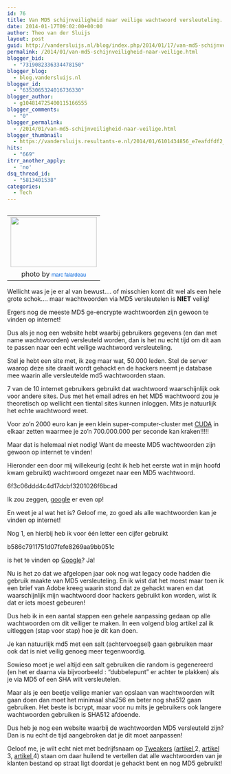 ```yaml
---
id: 76
title: Van MD5 schijnveiligheid naar veilige wachtwoord versleuteling.
date: 2014-01-17T09:02:00+00:00
author: Theo van der Sluijs
layout: post
guid: http://vandersluijs.nl/blog/index.php/2014/01/17/van-md5-schijnveiligheid-naar-veilige/
permalink: /2014/01/van-md5-schijnveiligheid-naar-veilige.html
blogger_bid:
  - "7319082336334478150"
blogger_blog:
  - blog.vandersluijs.nl
blogger_id:
  - "6353065324016736330"
blogger_author:
  - g104814725400115166555
blogger_comments:
  - "0"
blogger_permalink:
  - /2014/01/van-md5-schijnveiligheid-naar-veilige.html
blogger_thumbnail:
  - https://vandersluijs.resultants-e.nl/2014/01/6101434856_e7eafdfdf2_m.jpg
hits:
  - "669"
itrr_another_apply:
  - 'no'
dsq_thread_id:
  - "5813401538"
categories:
  - Tech
---
```

<table cellpadding="0" cellspacing="0" style="float: left; margin-right: 1em; text-align: left;">
  <tr>
    <td style="text-align: center;">
      <a href=https://vandersluijs.resultants-e.nl/2014/01/6101434856_e7eafdfdf2_m.jpg" style="clear: left; margin-bottom: 1em; margin-left: auto; margin-right: auto;"><img border="0" src="https://vandersluijs.resultants-e.nl/2014/01/6101434856_e7eafdfdf2_m.jpg" height="117" width="200" /></a>
    </td>
  </tr>
  
  <tr>
    <td style="text-align: center;">
      photo by&nbsp;<a href="http://www.flickr.com/photos/49889874@N05/" style="background-color: #fefefe; color: #0063dc; font-family: Arial, Helvetica, sans-serif; font-size: 12px; line-height: 18px; text-align: left; text-decoration: none;">marc falardeau</a>
    </td>
  </tr>
</table>

Wellicht was je je er al van bewust&#8230;. of misschien komt dit wel als een hele grote schok&#8230;. maar wachtwoorden via MD5 versleutelen is **NIET** veilig!

Ergers nog de meeste MD5 ge-encrypte wachtwoorden zijn gewoon te vinden op internet!

Dus als je nog een website hebt waarbij gebruikers gegevens (en dan met name wachtwoorden) versleuteld worden, dan is het nu echt tijd om dit aan te passen naar een echt veilige wachtwoord versleuteling.

<!--more-->Stel je hebt een site met, ik zeg maar wat, 50.000 leden. Stel de server waarop deze site draait wordt gehackt en de hackers neemt je database mee waarin alle versleutelde md5 wachtwoorden staan.

7 van de 10 internet gebruikers gebruikt dat wachtwoord waarschijnlijk ook voor andere sites. Dus met het email adres en het MD5 wachtwoord zou je theoretisch op wellicht een tiental sites kunnen inloggen. Mits je natuurlijk het echte wachtwoord weet.

Voor zo&#8217;n 2000 euro kan je een klein super-computer-cluster met <a href="http://www.nvidia.com/object/cuda_home_new.html" target="_blank">CUDA</a> in elkaar zetten waarmee je zo&#8217;n 700.000.000 per seconde kan kraken!!!!!

Maar dat is helemaal niet nodig! Want de meeste MD5 wachtwoorden zijn gewoon op internet te vinden!

Hieronder een door mij willekeurig (echt ik heb het eerste wat in mijn hoofd kwam gebruikt) wachtwoord omgezet naar een MD5 wachtwoord.

6f3c06ddd4c4d17dcbf3201026f6bcad

Ik zou zeggen, <a href="https://www.google.nl/search?q=6f3c06ddd4c4d17dcbf3201026f6bcad&oq=6f3c06ddd4c4d17dcbf3201026f6bcad&aqs=chrome..69i57.378j0j4&sourceid=chrome&espv=210&es_sm=119&ie=UTF-8" target="_blank">google</a> er even op!

En weet je al wat het is? Geloof me, zo goed als alle wachtwoorden kan je vinden op internet!

Nog 1, en hierbij heb ik voor één letter een cijfer gebruikt

b586c7911751d07fefe8269aa9bb051c

is het te vinden op <a href="https://www.google.nl/search?q=d209ac71d68631e9441a1cbc00d8d099&oq=d209ac71d68631e9441a1cbc00d8d099&aqs=chrome..69i57.355j0j4&sourceid=chrome&espv=210&es_sm=119&ie=UTF-8#es_sm=119&espv=210&q=b586c7911751d07fefe8269aa9bb051c&safe=active" target="_blank">Google</a>? Ja!

Nu is het zo dat we afgelopen jaar ook nog wat legacy code hadden die gebruik maakte van MD5 versleuteling. En ik wist dat het moest maar toen ik een brief van Adobe kreeg waarin stond dat ze gehackt waren en dat waarschijnlijk mijn wachtwoord door hackers gebruikt kon worden, wist ik dat er iets moest gebeuren!

Dus heb ik in een aantal stappen een gehele aanpassing gedaan op alle wachtwoorden om dit veiliger te maken. In een volgend blog artikel zal ik uitleggen (stap voor stap) hoe je dit kan doen.

Je kan natuurlijk md5 met een salt (achtervoegsel) gaan gebruiken maar ook dat is niet veilig genoeg meer tegenwoordig.

Sowieso moet je wel altijd een salt gebruiken die random is gegenereerd (en het er daarna via bijvoorbeeld : &#8220;dubbelepunt&#8221; er achter te plakken) als je via MD5 of een SHA wilt versleutelen.

Maar als je een beetje veilige manier van opslaan van wachtwoorden wilt gaan doen dan moet het minimaal&nbsp;sha256 en beter nog sha512 gaan gebruiken. Het beste is bcrypt, maar voor nu mits je gebruikers ook langere wachtwoorden gebruiken is SHA512 afdoende.

Dus heb je nog een website waarbij de wachtwoorden MD5 versleuteld zijn? Dan is nu echt de tijd aangebroken dat je dit moet aanpassen!

Geloof me, je wilt echt niet met bedrijfsnaam op <a href="http://tweakers.net/nieuws/88290/hackers-ontvreemden-wachtwoorden-scribd-gebruikers.html" target="_blank">Tweakers</a> (<a href="http://tweakers.net/nieuws/92697/miljoenen-plaintext-wachtwoorden-van-datingsites-liggen-op-straat.html" target="_blank">artikel </a>2, <a href="http://tweakers.net/nieuws/92397/gestolen-wachtwoorden-adobe-gebruikers-waren-niet-gehasht.html" target="_blank">artikel </a>3, <a href="http://tweakers.net/nieuws/82411/wachtwoorden-miljoenen-linkedin-gebruikers-op-straat.html" target="_blank">artikel </a>4) staan om daar huilend te vertellen dat alle wachtwoorden van je klanten bestand op straat ligt doordat je gehackt bent en nog MD5 gebruikt!